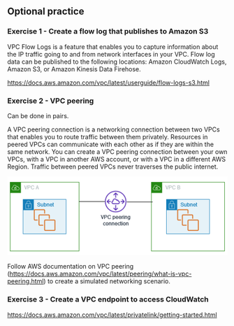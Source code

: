 ## Optional practice 

### Exercise 1 -  Create a flow log that publishes to Amazon S3

VPC Flow Logs is a feature that enables you to capture information about the IP traffic going to and from network interfaces in your VPC. Flow log data can be published to the following locations: Amazon CloudWatch Logs, Amazon S3, or Amazon Kinesis Data Firehose. 

https://docs.aws.amazon.com/vpc/latest/userguide/flow-logs-s3.html


### Exercise 2 - VPC peering 

Can be done in pairs.

A VPC peering connection is a networking connection between two VPCs that enables you to route traffic between them privately. Resources in peered VPCs can communicate with each other as if they are within the same network. You can create a VPC peering connection between your own VPCs, with a VPC in another AWS account, or with a VPC in a different AWS Region. Traffic between peered VPCs never traverses the public internet.

![.guides/img/vpc_peering](./vpc_peering.png)


Follow AWS documentation on VPC peering (https://docs.aws.amazon.com/vpc/latest/peering/what-is-vpc-peering.html) to create a simulated networking scenario. 


### Exercise 3 - Create a VPC endpoint to access CloudWatch

https://docs.aws.amazon.com/vpc/latest/privatelink/getting-started.html